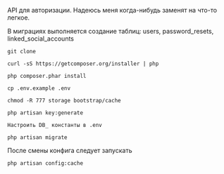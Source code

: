API для авторизации. Надеюсь меня когда-нибудь заменят на что-то легкое.

В миграциях выполняется создание таблиц: users, password_resets, linked_social_accounts

```
git clone

curl -sS https://getcomposer.org/installer | php

php composer.phar install

cp .env.example .env

chmod -R 777 storage bootstrap/cache

php artisan key:generate

Настроить DB_ константы в .env

php artisan migrate
```

После смены конфига следует запускать

```
php artisan config:cache
```
